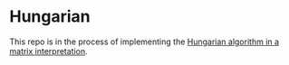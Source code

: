 # Hungarian
This repo is in the process of implementing the [Hungarian algorithm in a matrix interpretation](https://en.wikipedia.org/wiki/Hungarian_algorithm#Matrix_interpretation).
